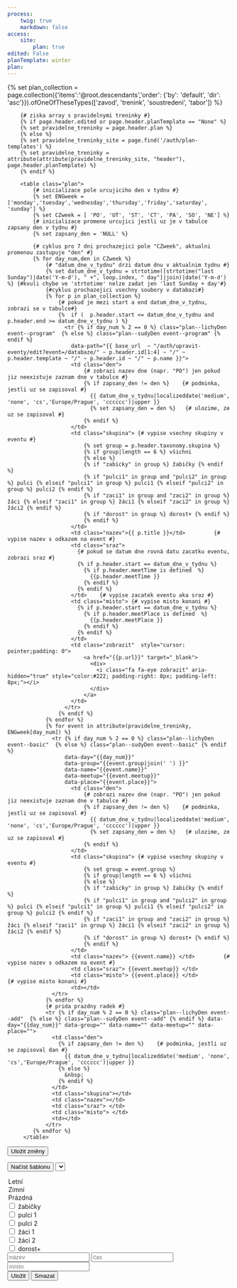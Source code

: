 ```yaml
---
process:
    twig: true
    markdown: false
access:
    site:
        plan: true
edited: False
planTemplate: winter
plan:
---
```


<div id="planEdit">
        {% set plan_collection = page.collection({'items':'@root.descendants','order': {'by': 'default', 'dir': 'asc'}}).ofOneOfTheseTypes(['zavod', 'trenink', 'soustredeni', 'tabor']) %}
        
        {# ziska array s pravidelnymi treninky #}
        {% if page.header.edited or page.header.planTemplate == "None" %}
        {% set pravidelne_treninky = page.header.plan %}
        {% else %}
        {% set pravidelne_treninky_site = page.find('/auth/plan-templates') %}
        {% set pravidelne_treninky =  attribute(attribute(pravidelne_treninky_site, "header"), page.header.planTemplate) %}
        {% endif %}
        
        <table class="plan">
            {# inicializace pole urcujiciho den v tydnu #}
            {% set ENGweek = ['monday','tuesday','wednesday','thursday','friday','saturday', 'sunday'] %}
            {% set CZweek = [ 'PO', 'UT', 'ST', 'CT', 'PA', 'SO', 'NE'] %}
            {# inicializace promene urcujici jestli uz je v tabulce zapsany den v tydnu #}
            {% set zapsany_den = 'NULL' %}

            {# cyklus pro 7 dni prochazejici pole "CZweek", aktualni promenou zastupuje "den" #}
            {% for day_num,den in CZweek %}
                {# "datum_dne_v_tydnu" drzi datum dnu v aktualnim tydnu #}
                {% set datum_dne_v_tydnu = strtotime([strtotime("last Sunday")|date('Y-m-d'), " +", loop.index, " day"]|join)|date('Y-m-d') %} {#kvuli chybe ve 'strtotime' nelze zadat jen 'last Sunday + day'#}
                {#cyklus prochazejici vsechny soubory v databazi#}
                {% for p in plan_collection %}
                    {# pokud je mezi start a end datum_dne_v_tydnu, zobrazi se v tabulce#}
                    {%  if (  p.header.start <= datum_dne_v_tydnu and p.header.end >= datum_dne_v_tydnu ) %}
                      <tr {% if day_num % 2 == 0 %} class="plan--lichyDen event--program"  {% else %} class="plan--sudyDen event--program" {% endif %}
                        data-path="{{ base_url  ~ "/auth/upravit-eventy/edit?event=/databaze/" ~ p.header.id[1:4] ~ "/" ~ p.header.template ~ "/" ~ p.header.id ~ "/" ~ p.name }}">
                        <td class="den">
                            {# zobrazi nazev dne (napr. "PO") jen pokud jiz neexistuje zaznam dne v tabulce #}
                            {% if zapsany_den != den %}    {# podminka, jestli uz se zapisoval #}
                              {{ datum_dne_v_tydnu|localizeddate('medium', 'none', 'cs','Europe/Prague', 'cccccc')|upper }}
                              {% set zapsany_den = den %}   {# ulozime, ze uz se zapisoval #}
                            {% endif %}
                        </td>
                        <td class="skupina"> {# vypise vsechny skupiny v eventu #}
                            {% set group = p.header.taxonomy.skupina %}
                            {% if group|length == 6 %} všichni 
                            {% else %}
                            {% if "zabicky" in group %} žabičky {% endif %} 
                            {% if "pulci1" in group and "pulci2" in group %} pulci {% elseif "pulci1" in group %} pulci1 {% elseif "pulci2" in group %} pulci2 {% endif %} 
                            {% if "zaci1" in group and "zaci2" in group %} žáci {% elseif "zaci1" in group %} žáci1 {% elseif "zaci2" in group %} žáci2 {% endif %} 
                            {% if "dorost" in group %} dorost+ {% endif %}
                            {% endif %}
                        </td>
                        <td class="nazev">{{ p.title }}</td>         {# vypise nazev s odkazem na event #}
                        <td class="sraz">
                          {# pokud se datum dne rovná datu zacatku eventu, zobrazi sraz #}
                          {% if p.header.start == datum_dne_v_tydnu %}
                            {% if p.header.meetTime is defined  %}
                              {{p.header.meetTime }}
                            {% endif %}
                          {% endif %}
                        </td>    {# vypise zacatek eventu aka sraz #}
                        <td class="misto"> {# vypise misto konani #}
                          {% if p.header.start == datum_dne_v_tydnu %}
                            {% if p.header.meetPlace is defined  %}
                              {{p.header.meetPlace }}
                            {% endif %}
                          {% endif %}
                        </td>
                        <td class="zobrazit"  style="cursor: pointer;padding: 0">
                            <a href="{{p.url}}" target="_blank">
                              <div>
                                <i class="fa fa-eye zobrazit" aria-hidden="true" style="color:#222; padding-right: 8px; padding-left: 8px;"></i>
                              </div>
                            </a>
                        </td>                            
                      </tr>
                    {% endif %}
                {% endfor %}
                {% for event in attribute(pravidelne_treninky, ENGweek[day_num]) %}
                  <tr {% if day_num % 2 == 0 %} class="plan--lichyDen event--basic"  {% else %} class="plan--sudyDen event--basic" {% endif %}
                      data-day="{{day_num}}" 
                      data-group="{{event.group|join(' ') }}"
                      data-name="{{event.name}}"
                      data-meetup="{{event.meetup}}"
                      data-place="{{event.place}}">
                        <td class="den">
                            {# zobrazi nazev dne (napr. "PO") jen pokud jiz neexistuje zaznam dne v tabulce #}
                            {% if zapsany_den != den %}    {# podminka, jestli uz se zapisoval #}
                              {{ datum_dne_v_tydnu|localizeddate('medium', 'none', 'cs','Europe/Prague', 'cccccc')|upper }}
                              {% set zapsany_den = den %}   {# ulozime, ze uz se zapisoval #}
                            {% endif %}
                        </td>
                        <td class="skupina"> {# vypise vsechny skupiny v eventu #}
                            {% set group = event.group %}
                            {% if group|length == 6 %} všichni 
                            {% else %}
                            {% if "zabicky" in group %} žabičky {% endif %} 
                            {% if "pulci1" in group and "pulci2" in group %} pulci {% elseif "pulci1" in group %} pulci1 {% elseif "pulci2" in group %} pulci2 {% endif %} 
                            {% if "zaci1" in group and "zaci2" in group %} žáci {% elseif "zaci1" in group %} žáci1 {% elseif "zaci2" in group %} žáci2 {% endif %} 
                            {% if "dorost" in group %} dorost+ {% endif %}
                            {% endif %}
                        </td>
                        <td class="nazev"> {{event.name}} </td>         {# vypise nazev s odkazem na event #}
                        <td class="sraz"> {{event.meetup}} </td>
                        <td class="misto"> {{event.place}} </td>                            {# vypise misto konani #}
                        <td></td>
                  </tr>
                {% endfor %}
                {# prida prazdny radek #}
                <tr {% if day_num % 2 == 0 %} class="plan--lichyDen event--add"  {% else %} class="plan--sudyDen event--add" {% endif %} data-day="{{day_num}}" data-group="" data-name="" data-meetup="" data-place="">
                  <td class="den"> 
                    {% if zapsany_den != den %}    {# podminka, jestli uz se zapisoval dan #}
                      {{ datum_dne_v_tydnu|localizeddate('medium', 'none', 'cs','Europe/Prague', 'cccccc')|upper }}
                    {% else %}
                      &nbsp;
                    {% endif %}
                  </td>
                  <td class="skupina"></td>
                  <td class="nazev"></td>
                  <td class="sraz"> </td>
                  <td class="misto"> </td>
                  <td></td>
                </tr>
            {% endfor %}
         </table>
</div> <!-- plan -->
<button type="button" class="special" id="plan--save">Uložit změny</button>

<button type="button" id="plan--save-template">Načíst šablonu</button>
<select id="plan--select-template">
  <option value="summer">Letní</option>
  <option value="winter">Zimní</option>
  <option value="None">Prázdná</option>
</select>


<div id="plan--modal">
  <div id="plan--modal-content">
    <div class="pure-g">
      <div class="pure-u-1-2">
          <input type="checkbox" id="plan--checkbox-zabicky">
            <label for="plan--checkbox-zabicky">žabičky</label><br>
          <input type="checkbox" id="plan--checkbox-pulci1">
            <label for="plan--checkbox-pulci1">pulci 1</label><br>
          <input type="checkbox" id="plan--checkbox-pulci2">
            <label for="plan--checkbox-pulci2">pulci 2</label><br>
          <input type="checkbox" id="plan--checkbox-zaci1">
            <label for="plan--checkbox-zaci1">žáci 1</label><br>
          <input type="checkbox" id="plan--checkbox-zaci2">
            <label for="plan--checkbox-zaci2">žáci 2</label><br>
          <input type="checkbox" id="plan--checkbox-dorost">
            <label for="plan--checkbox-dorost">dorost+</label>
      </div>
      <div class="pure-u-1-2">
        <input type="text" id="plan--name" placeholder="název">
        <input type="text" id="plan--meetup" placeholder="čas">
        <input type="text" id="plan--place" placeholder="místo">
          <br>
          <button type="button" class="special fit" id="plan--modal-save">Uložit</button>
          <button type="button" class="fit small" id="plan--modal-delete">Smazat</button>
        </div>
      </div>
    <div>  <!-- pure-g -->
  </div> <!-- modal content -->
</div> <!-- modal -->







<script>

window.addEventListener('load', function() {
  /************************************/
  /* Eventy ze šablony - event--basic */
  /************************************/
  var modal = document.getElementById("plan--modal"),
      event_program = $(".event--program"),
      modal = document.getElementById("plan--modal"),
      zabicky = document.getElementById("plan--checkbox-zabicky"),
      pulci1 = document.getElementById("plan--checkbox-pulci1"),
      pulci2 = document.getElementById("plan--checkbox-pulci2"),
      zaci1 = document.getElementById("plan--checkbox-zaci1"),
      zaci2 = document.getElementById("plan--checkbox-zaci2"),
      dorost = document.getElementById("plan--checkbox-dorost"),
      name = document.getElementById("plan--name"),
      meetup = document.getElementById("plan--meetup"),
      place = document.getElementById("plan--place"),
      save_btn = document.getElementById("plan--save"),
      modal_sava_btn = document.getElementById("plan--modal-save"),
      modal_delete_btn = document.getElementById("plan--modal-delete");
      
    // otevření modalu a načtení do něj dat z tabulku
      // basic - ukládaný záznam, add - řádek pro přidání
      $(".event--basic, .event--add").click(open_modal);
        
      // nacteni dat z tabulky
      function open_modal(){
        clicked_row = this;
        // skupiny
          var groups = clicked_row.getAttribute("data-group");
          // pokud obsahuje nějaké znaky
          if(groups.length > 1){
            groups.split(" ").forEach(function(group_name) {
              document.getElementById("plan--checkbox-"+ group_name).checked = true;
            })
          }
        // nazev
          name.value = clicked_row.getAttribute("data-name");
        // cas
          meetup.value = clicked_row.getAttribute("data-meetup");
        // misto
          place.value = clicked_row.getAttribute("data-place");
        modal.style.display = "block";
      }

        // fce vrací upravená data do tabulky, odstrani radek pokud je prazdny, popř. po vyplnění dodá další prázdný
          function close_modal(event) {
            // presun dat 
              // skupiny
                var data_str = "",
                    show_str = "";
                if(zabicky.checked && pulci1.checked && pulci2.checked && zaci1.checked && zaci2.checked && dorost.checked){
                  data_str = "zabicky pulci1 pulci2 zaci1 zaci2 dorost";
                  show_str = "všichni";
                }
                else{
                  if(zabicky.checked){ data_str = "zabicky"; show_str = "žabičky";}
                  if(pulci1.checked && pulci2.checked){ data_str += " pulci1 pulci2"; show_str += " pulci";}
                    else if(pulci1.checked){ data_str += " pulci1"; show_str += " pulci1";}
                      else if(pulci2.checked){ data_str += " pulci2"; show_str += " pulci2";}
                  if(zaci1.checked && zaci2.checked){ data_str += " zaci1 zaci2"; show_str += " žáci";}
                    else if(zaci1.checked){ data_str += " zaci1"; show_str += " žáci1";}
                      else if(zaci2.checked){ data_str += " zaci2"; show_str += " žáci2";}
                  if(dorost.checked){ data_str += " dorost"; show_str += " dorost+";}     
                }
                clicked_row.setAttribute("data-group", data_str.trim());
                $(clicked_row).children(".skupina").html(show_str.trim()); 
              // nazev
                clicked_row.setAttribute("data-name", name.value);
                $(clicked_row).children(".nazev").html(name.value);
              // cas
                clicked_row.setAttribute("data-meetup", meetup.value);
                $(clicked_row).children(".sraz").html(meetup.value);
              // misto
                clicked_row.setAttribute("data-place", place.value);
                $(clicked_row).children(".misto").html(place.value);
            /* pokud je upravovan posledni radek dne, prida dalsi prazdny */
                if($(clicked_row).hasClass("event--add") && (name.value != "" || meetup.value != "" || place.value != "") ){
                  var new_row = document.createElement("tr");
                  var day = clicked_row.getAttribute("data-day"),
                      classes = clicked_row.className;
                  new_row.className = classes;
                  new_row.setAttribute("data-day", day);
                  new_row.setAttribute("data-group", "");
                  new_row.setAttribute("data-name", "");
                  new_row.setAttribute("data-meetup", "");
                  new_row.setAttribute("data-place", "");
                  $(new_row).addClass("event--add");
                  new_row.innerHTML = '<td class="den">&nbsp;</td>'+  
                                      '<td class="skupina"></td>'+
                                      '<td class="nazev"></td>'+
                                      '<td class="sraz"></td>'+
                                      '<td class="misto"></td>'+
                                      '<td></td>';
                  new_row.addEventListener('click', open_modal);
                  $(clicked_row).removeClass("event--add");
                  $(clicked_row).addClass("event--basic");
                  $(clicked_row).after(new_row);
                }
            /* pokud je všechno prazdne a neni posledni radek, odstrani se */
                if($(clicked_row).hasClass("event--basic") && name.value == "" && meetup.value == "" && place.value == "" ){
                  // presune nazev dne
                    var day_name = $(clicked_row).children(".den").html();
                    if(day_name.trim().length > 1){
                      $(clicked_row).next().children(".den").html(day_name);
                    }
                  // ostranit
                  $(clicked_row).remove();
                }
            // reset modal
                zabicky.checked = pulci1.checked = pulci2.checked = zaci1.checked = zaci2.checked = dorost.checked = false;
                name.value = meetup.value = place.value = "";
            // zavrit modal
                modal.style.display = "none";
          } 
      // vymazat řádek
          modal_delete_btn.addEventListener('click',function(){
            name.value = meetup.value = place.value = "";
            close_modal();
          })

      // Zavřit modal beze zmen
          // Ecs
          window.addEventListener('keyup',function(e){
            if (e.keyCode === 27) { 
              modal.style.display = "none";
            }
          })
          // click mimo modal
          window.addEventListener('click', function(e){
            if (e.target == modal) {
              modal.style.display = "none";
            }
          })

      // pri kliknuti na ulozit nebo enter navrátí data z modalu do tabulky
          // Enter
          window.addEventListener('keyup',function(e){
            if (e.keyCode === 13) { //13 = enter
              close_modal();
            }
          })
          
          // Save
          modal_sava_btn.addEventListener('click', close_modal)

      // uložit vše
      save_btn.addEventListener('click', function(){
        var planForm = new FormData();
        // všechny řádky tabulky označené jako event--basic pošle na zpracování
        $(".event--basic").each(function(index){
          var day = this.getAttribute("data-day");
          var groups = this.getAttribute("data-group");
          if(groups.length > 1){
            groups.split(" ").forEach(function(group_name) {
              planForm.append("data["+ day +"]["+ index +"][group][]", group_name );
            })
          }
          planForm.append("data["+ day +"]["+ index +"][name]", this.getAttribute("data-name") );
          planForm.append("data["+ day +"]["+ index +"][meetup]", this.getAttribute("data-meetup") );
          planForm.append("data["+ day +"]["+ index +"][place]", this.getAttribute("data-place") );
        })
        planForm.append("filePath", "{{'./' ~ page.relativePagePath() ~ '/' ~ page.name }}" );
        planForm.append("template", "{{ page.header.planTemplate }}" );

        $.ajax({
             url: "/php/plan",
             type: "POST",
             data: planForm,
             processData: false,
             contentType: false,
             success: function (){ 
               window.location.replace(location.href);
             },
             error: function (xhr, desc, err){

             }
        });
      })

  /******************/
  /* Načíst šablonu */
  /******************/
        var template_btn = document.getElementById("plan--save-template"),
            select = document.getElementById('plan--select-template');
        // zobrazí současně použitou šablonu jako výchozí
          var option;

          for (var i=0; i<select.options.length; i++) {
            option = select.options[i];

            if (option.value == "{{page.header.planTemplate}}") {
              option.setAttribute('selected', true);
            } 
          }
        // uložit výběr šablony
          template_btn.addEventListener('click', function(){
            var templateForm = new FormData();
            templateForm.append("template", select.options[select.selectedIndex].value);
            templateForm.append("filePath", "{{'./' ~ page.relativePagePath() ~ '/' ~ page.name }}" );
            $.ajax({
                url: "/php/plan/loadtemplate",
                type: "POST",
                data: templateForm,
                processData: false,
                contentType: false,
                success: function (){ 
                  window.location.replace(location.href);
                },
                error: function (xhr, desc, err){

                }
            });
          })
  /*****************************************************/
  /* Otevřít úpravu eventu z programu - event--program */
  /*****************************************************/
     /* $(".event--program").click(function() {
          if(!$(this).hasClass( "zobrazit" )){
            console.log(this);
            var redirectWindow = window.open(this.getAttribute("data-path"), '_blank');
            redirectWindow.location;     
          }
      }); */
    $(".event--program").click(function(event) {
      if(!$(event.target).hasClass('zobrazit')) {
        var redirectWindow = window.open(this.getAttribute("data-path"), '_blank');
            redirectWindow.location;  
            console.log(event.target);
      }
    });
});
</script>



























































